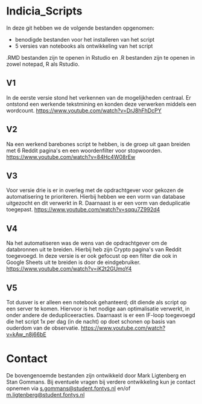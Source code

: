 # Indicia_Scripts
In deze git hebben we de volgende bestanden opgenomen: 
- benodigde bestanden voor het installeren van het script
- 5 versies van notebooks als ontwikkeling van het script

.RMD bestanden zijn te openen in Rstudio en .R bestanden zijn te openen in zowel notepad, R als Rstudio.

## V1
In de eerste versie stond het verkennen van de mogelijkheden centraal. Er ontstond een werkende tekstmining en konden deze verwerken middels een wordcount.
https://www.youtube.com/watch?v=DrJ8hFhDcPY

## V2
Na een werkend barebones script te hebben, is de groep uit gaan breiden met 6 Reddit pagina's en een woordenfilter voor stopwoorden.
https://www.youtube.com/watch?v=84Hc4W08rEw

## V3
Voor versie drie is er in overleg met de opdrachtgever voor gekozen de automatisering te prioriteren. Hierbij hebben we een vorm van database uitgezocht en dit verwerkt in R. Daarnaast is er een vorm van deduplicatie toegepast.
https://www.youtube.com/watch?v=sqqu7Z992d4

## V4 
Na het automatiseren was de wens van de opdrachtgever om de databronnen uit te breiden. Hierbij heb zijn Crypto pagina's van Reddit toegevoegd. In deze versie is er ook gefocust op een filter die ook in Google Sheets uit te breiden is door de eindgebruiker.
https://www.youtube.com/watch?v=iK2t2GUmoY4

## V5 
Tot dusver is er alleen een notebook gehanteerd; dit diende als script op een server te komen. Hiervoor is het nodige aan optimalisatie verwerkt, in onder andere de dedupliceeracties. Daarnaast is er een IF-loop toegevoegd die het script 1x per dag (in de nacht) op doet schonen op basis van ouderdom van de observatie.
https://www.youtube.com/watch?v=kAw_n8j66bE


# Contact
De bovengenoemde bestanden zijn ontwikkeld door Mark Ligtenberg en Stan Gommans. Bij eventuele vragen bij verdere ontwikkeling kun je contact opnemen via s.gommans@student.fontys.nl en/of m.ligtenberg@student.fontys.nl
